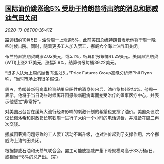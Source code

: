 <!--1601945707000-->
[国际油价跳涨逾5% 受助于特朗普将出院的消息和挪威油气田关闭](https://cn.reuters.com/article/global-oil-drv-1006-idCNKBS26R01U)
------

<div><i>2020-10-06T00:36:41Z</i></div><p>路透纽约10月5日 - 油价周一上涨逾5%，此前美国总统特朗普表示他将于周一晚些时候出院。同时，随着更多工人加入罢工，挪威六个海上油气田关闭。</p><p>布兰特原油期货跳涨2.02美元，或5.1%，结算价报每桶41.29美元。美国原油期货(WTI)上涨2.17美元，涨幅5.9%，结算价报每桶39.22美元。</p><p>“很多人认为上周的抛售有些过头，”Price Futures Group高级分析师Phil Flynn称，“当时市场上有很多假设。”</p><p>周五，特朗普新冠病毒检测结果呈阳性的消息传出后，油价急挫超过4%。他周一表示，他将于当日晚些时候离开因感染新冠病毒而接受治疗的军事医疗中心，并表示他感觉“非常好”。</p><p>对美国出台旨在缓解大流行经济影响的刺激计划的希望也支撑了油价。美国众议院议长佩洛希和财政部长努钦周一进行了大约一个小时的电话通话，并准备在周二再次交谈。</p><p>挪威因薪资问题导致的工人罢工活动不断升级，也对油价起到了支撑作用。六个挪威海上油气田关闭。</p><p>根据挪威石油和天然气联合会，罢工可能使挪威产量下降规模略高于33万桶/日，或相当于8%的总产出。(完)</p>
